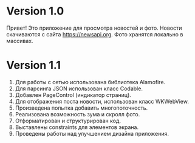 # Version 1.0
Привет!
Это приложение для просмотра новостей и фото.
Новости скачиваются с сайта https://newsapi.org.
Фото хранятся локально в массивах.
# Version 1.1
1. Для работы с сетью использована библиотека Alamofire.
2. Для парсинга JSON использован класс Codable.
3. Добавлен PageControl (индикатор страниц).
4. Для отображения поста новости, использован класс WKWebView.
5. Произведена попытка добавить многопоточность.
6. Реализована возможность зума и скролл фото.
7. Отформатирован и структурирован код.
8. Выставлены constraints для элементов экрана.
9. Проведены работы над улучшением дизайна приложения.
